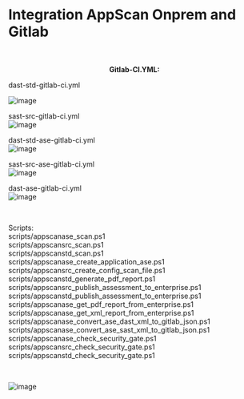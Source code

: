 # Integration AppScan Onprem and Gitlab<br>

<br>
<b><p align="center">Gitlab-CI.YML:<br></b>

dast-std-gitlab-ci.yml<br>

![image](https://user-images.githubusercontent.com/69405400/171624855-e2a998c2-84e7-4331-b4a0-692d91bdd4e6.png)

sast-src-gitlab-ci.yml<br>
![image](https://user-images.githubusercontent.com/69405400/171052553-94a8864c-464a-4a18-bcf8-5e967101e75a.png)

dast-std-ase-gitlab-ci.yml<br>
![image](https://user-images.githubusercontent.com/69405400/171052601-57235dee-ba69-4af5-a609-361ca81ce438.png)

sast-src-ase-gitlab-ci.yml<br>
![image](https://user-images.githubusercontent.com/69405400/171052626-984b0fd1-4581-4bfa-bf65-dcc5f8976c8e.png)

dast-ase-gitlab-ci.yml<br>
![image](https://user-images.githubusercontent.com/69405400/171052657-c04fec45-fece-4f0a-b1e4-e0c72219d610.png)
</p>

<br>

Scripts:<br>
scripts/appscanase_scan.ps1<br>
scripts/appscansrc_scan.ps1<br>
scripts/appscanstd_scan.ps1<br>
scripts/appscanase_create_application_ase.ps1<br>
scripts/appscansrc_create_config_scan_file.ps1<br>
scripts/appscanstd_generate_pdf_report.ps1<br>
scripts/appscansrc_publish_assessment_to_enterprise.ps1<br>
scripts/appscanstd_publish_assessment_to_enterprise.ps1<br>
scripts/appscanase_get_pdf_report_from_enterprise.ps1<br>
scripts/appscanase_get_xml_report_from_enterprise.ps1<br>
scripts/appscanase_convert_ase_dast_xml_to_gitlab_json.ps1<br>
scripts/appscanase_convert_ase_sast_xml_to_gitlab_json.ps1<br>
scripts/appscanase_check_security_gate.ps1<br>
scripts/appscansrc_check_security_gate.ps1<br>
scripts/appscanstd_check_security_gate.ps1<br>

<br>

![image](https://user-images.githubusercontent.com/69405400/171626936-504f9d04-73dc-4410-aa91-050055b26ee7.png)

